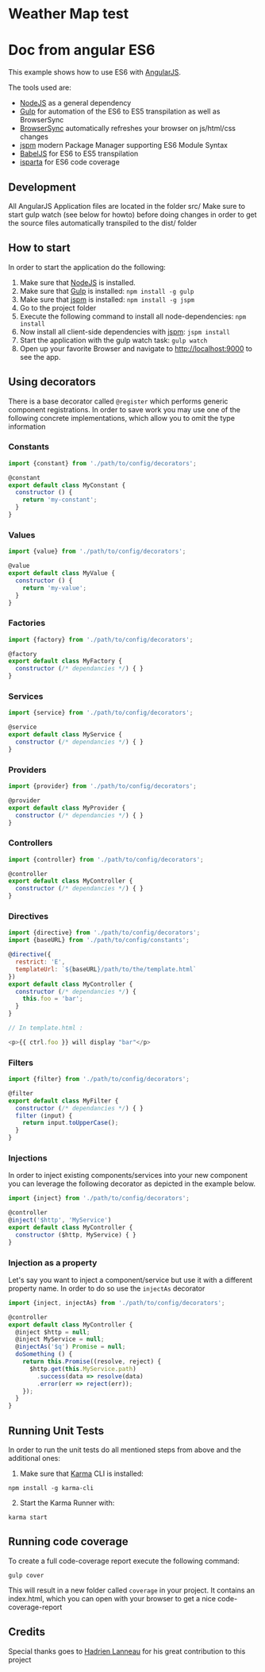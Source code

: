 # Weather Map test


# Doc from angular ES6

This example shows how to use ES6 with [AngularJS](https://angularjs.org/).

The tools used are:
* [NodeJS](http://nodejs.org/) as a general dependency
* [Gulp](http://gulpjs.com/) for automation of the ES6 to ES5 transpilation as well as BrowserSync
* [BrowserSync](http://gulpjs.com/) automatically refreshes your browser on js/html/css changes
* [jspm](http://jspm.io/) modern Package Manager supporting ES6 Module Syntax
* [BabelJS](https://babeljs.io/) for ES6 to ES5 transpilation
* [isparta](https://github.com/douglasduteil/isparta) for ES6 code coverage

## Development
All AngularJS Application files are located in the folder src/
Make sure to start gulp watch (see below for howto) before doing changes in order to get
the source files automatically transpiled to the dist/ folder

## How to start

In order to start the application do the following:

1. Make sure that [NodeJS](http://nodejs.org/) is installed.
2. Make sure that [Gulp](http://gulpjs.com/) is installed: `npm install -g gulp`
3. Make sure that [jspm](http://jspm.io/) is installed: `npm install -g jspm`
4. Go to the project folder
5. Execute the following command to install all node-dependencies: `npm install`
6. Now install all client-side dependencies with [jspm](http://jspm.io/): `jspm install`
7. Start the application with the gulp watch task: `gulp watch`
8. Open up your favorite Browser and navigate to [http://localhost:9000](http://localhost:9000) to see the app.

## Using decorators

There is a base decorator called `@register` which performs generic component registrations. In order to save work
you may use one of the following concrete implementations, which allow you to omit the type information

### Constants

```js
import {constant} from './path/to/config/decorators';

@constant
export default class MyConstant {
  constructor () {
    return 'my-constant';
  }
}
```

### Values

```js
import {value} from './path/to/config/decorators';

@value
export default class MyValue {
  constructor () {
    return 'my-value';
  }
}
```

### Factories

```js
import {factory} from './path/to/config/decorators';

@factory
export default class MyFactory {
  constructor (/* dependancies */) { }
}
```

### Services

```js
import {service} from './path/to/config/decorators';

@service
export default class MyService {
  constructor (/* dependancies */) { }
}
```

### Providers

```js
import {provider} from './path/to/config/decorators';

@provider
export default class MyProvider {
  constructor (/* dependancies */) { }
}
```

### Controllers

```js
import {controller} from './path/to/config/decorators';

@controller
export default class MyController {
  constructor (/* dependancies */) { }
}
```

### Directives

```js
import {directive} from './path/to/config/decorators';
import {baseURL} from './path/to/config/constants';

@directive({
  restrict: 'E',
  templateUrl: `${baseURL}/path/to/the/template.html`
})
export default class MyController {
  constructor (/* dependancies */) {
    this.foo = 'bar';
  }
}

// In template.html :

<p>{{ ctrl.foo }} will display "bar"</p>
```

### Filters

```js
import {filter} from './path/to/config/decorators';

@filter
export default class MyFilter {
  constructor (/* dependancies */) { }
  filter (input) {
    return input.toUpperCase();
  }
}
```

### Injections

In order to inject existing components/services into your new component you can leverage the following decorator as
depicted in the example below.

```js
import {inject} from './path/to/config/decorators';

@controller
@inject('$http', 'MyService')
export default class MyController {
  constructor ($http, MyService) { }
}
```

### Injection as a property

Let's say you want to inject a component/service but use it with a different property name. In order to do so use the
`injectAs` decorator

```js
import {inject, injectAs} from './path/to/config/decorators';

@controller
export default class MyController {
  @inject $http = null;
  @inject MyService = null;
  @injectAs('$q') Promise = null;
  doSomething () {
    return this.Promise((resolve, reject) {
      $http.get(this.MyService.path)
        .success(data => resolve(data)
        .error(err => reject(err));
    });
  }
}
```


## Running Unit Tests

In order to run the unit tests do all mentioned steps from above and the additional ones:

1. Make sure that [Karma](http://karma-runner.github.io/) CLI is installed:
  ```shell
  npm install -g karma-cli
  ```
2. Start the Karma Runner with:
  ```shell
  karma start
  ```

## Running code coverage

To create a full code-coverage report execute the following command:
```shell
gulp cover
```
  
This will result in a new folder called `coverage` in your project. It contains an index.html, which you can open with
your browser to get a nice code-coverage-report


## Credits
Special thanks goes to [Hadrien Lanneau](https://github.com/hadrienl) for his great contribution to this project
